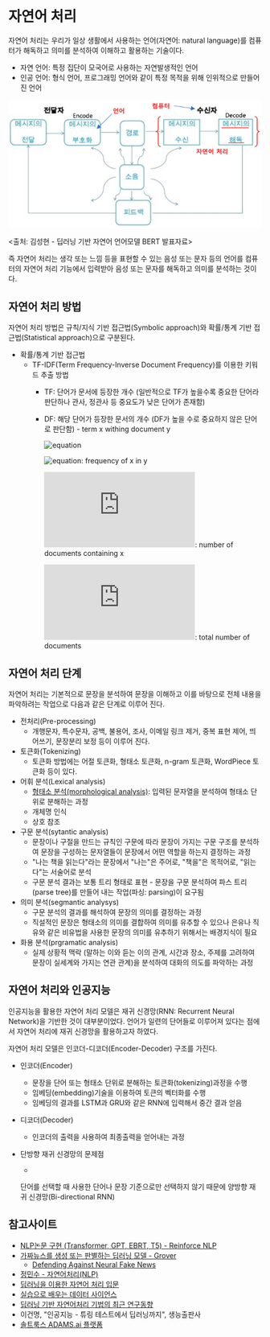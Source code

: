 # 자연어 처리

자연어 처리는 우리가 일상 생활에서 사용하는 언어(자연어: natural language)를 컴퓨터가 해독하고 의미를 분석하여 이해하고 활용하는 기술이다.

* 자연 언어: 특정 집단이 모국어로 사용하는 자연발생적인 언어
* 인공 언어: 형식 언어, 프로그래밍 언어와 같이 특정 목적을 위해 인위적으로 만들어진 언어 

![image](./NLP.png)

<출처: 김성현 - 딥러닝 기반 자연어 언어모델 BERT 발표자료>

즉 자연어 처리는 생각 또는 느낌 등을 표현할 수 있는 음성 또는 문자 등의 언어를 컴퓨터의 자연어 처리 기능에서 입력받아 음성 또는 문자를 해독하고 의미를 분석하는 것이다. 

## 자연어 처리 방법

자연어 처리 방법은 규칙/지식 기반 접근법(Symbolic approach)와 확률/통계 기반 접근법(Statistical approach)으로 구분된다.

* 확률/통계 기반 접근법
	- TF-IDF(Term Frequency-Inverse Document Frequency)를 이용한 키워드 추출 방법
		+ TF: 단어가 문서에 등장한 개수 (일반적으로 TF가 높을수록 중요한 단어라 판단하나 관사, 정관사 등 중요도가 낮은 단어가 존재함)
		+ DF: 해당 단어가 등장한 문서의 개수 (DF가 높을 수로 중요하지 않은 단어로 판단함) - term x withing document y
		
          ![equation](http://latex.codecogs.com/gif.latex?W_{x,y}=tf_{x,y}*\log(\frac{N}{df_{x}}))
	  
          ![equation](http://latex.codecogs.com/gif.latex?tf_{x,y}): frequency of x in y 
	  
          ![equation](http://latex.codecogs.com/gif.latex?df_x): number of documents containing x 
	  
          ![equation](http://latex.codecogs.com/gif.latex?N): total number of documents 

## 자연어 처리 단계 

자연어 처리는 기본적으로 문장을 분석하여 문장을 이해하고 이를 바탕으로 전체 내용을 파악하려는 작업으로 다음과 같은 단계로 이루어 진다. 

* 전처리(Pre-processing)
	- 개행문자, 특수문자, 공백, 불용어, 조사, 이메일 링크 제거, 중복 표현 제어, 띄어쓰기, 문장분리 보정 등이 이루어 진다.   
* 토큰화(Tokenizing)
	- 토큰화 방법에는 어절 토큰화, 형태소 토큰화, n-gram 토큰화, WordPiece 토큰화 등이 있다. 
* 어휘 분석(Lexical analysis)
	- [형태소 분석(morphological analysis)](./morpheme.md): 입력된 문자열을 분석하여 형태소 단위로 분해하는 과정
	- 개체명 인식
	- 상호 참조
* 구문 분석(sytantic analysis)
	- 문장이나 구절을 만드는 규칙인 구문에 따라 문장이 가지는 구문 구조를 분석하여 문장을 구성하는 문자열들이 문장에서 어떤 역할을 하는지 결정하는 과정 
	- "나는 책을 읽는다"라는 문장에서 "나는"은 주어로, "책을"은 목적어로, "읽는다"는 서술어로 분석
	- 구문 분석 결과는 보통 트리 형태로 표현 - 문장을 구문 분석하여 파스 트리(parse tree)를 만들어 내는 작업(파싱: parsing)이 요구됨
* 의미 분석(segmantic analysys)
	- 구문 분석의 결과를 해석하여 문장의 의미를 결정하는 과정 
	- 직설적인 문장은 형태소의 의미를 결합하여 의미를 유추할 수 있으나 은유나 직유와 같은 비유법을 사용한 문장의 의미를 유추하기 위해서는 배경지식이 필요
* 화용 분석(prgramatic analysis)
	- 실제 상황적 맥락 (말하는 이와 듣는 이의 관계, 시간과 장소, 주제를 고려하여 문장이 실세계와 가지는 연관 관계)을 분석하여 대화의 의도를 파악하는 과정


## 자연어 처리와 인공지능 

인공지능을 활용한 자연어 처리 모델은 재귀 신경망(RNN: Recurrent Neural Network)을 기반한 것이 대부분이었다. 
언어가 일련의 단어들로 이루어져 있다는 점에서 자연어 처리에 재귀 신경망을 활용하고자 하였다.

자연어 처리 모델은 인코더-디코더(Encoder-Decoder) 구조를 가진다.

* 인코더(Encoder)

  - 문장을 단어 또는 형태소 단위로 분해하는 토큰화(tokenizing)과정을 수행 
  - 임베딩(embedding)기술을 이용하여 토큰의 벡터화를 수행 
  - 임베딩의 결과를 LSTM과 GRU와 같은 RNN에 입력해서 중간 결과 얻음

* 디코더(Decoder)
  - 인코더의 출력을 사용하여 최종출력을 얻어내는 과정 


* 단방향 재귀 신경망의 문제점 

   - 
   단어를 선택할 때 사용한 단어나 문장 기준으로만 선택하지 않기 때문에 양방향 재귀 신경망(Bi-directional RNN) 

## 참고사이트 

* [NLP논문 구현 (Transformer, GPT, EBRT, T5) - Reinforce NLP](https://paul-hyun.github.io/implement-paper/)
* [가짜뉴스를 생성 또는 판별하는 딥러닝 모델 - Grover](http://aidev.co.kr/chatbotdeeplearning/7730)
   - [Defending Against Neural Fake News](https://arxiv.org/pdf/1905.12616.pdf)
* [정민수 - 자연어처리(NLP)](https://medium.com/@omicro03/자연어처리-nip-6일차-언어-모델-8c823466199b)
* [딥러닝을 이용한 자연어 처리 입문](https://wikidocs.net/book/2155)
* [실습으로 배우는 데이터 사이언스](https://programmers.co.kr/learn/courses/21)
* [딥러닝 기반 자연어처리 기법의 최근 연구동향](https://ratsgo.github.io/natural%20language%20processing/2017/08/16/deepNLP/)
* 이건명, "인공지능 - 튜링 테스트에서 딥러닝까지", 생능출판사
* [솔트룩스 ADAMS.ai 플랫폼](https://www.adams.ai/overview) 